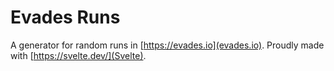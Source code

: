 # Evades Runs

A generator for random runs in [https://evades.io](evades.io). Proudly made with [https://svelte.dev/](Svelte).